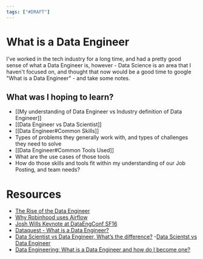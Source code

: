 ```yaml
---
tags: ["#DRAFT"]
---
```

# What is a Data Engineer

I've worked in the tech industry for a long time, and had a pretty good sense of what a Data Engineer is, however - Data Science is an area that I haven't focused on, and thought that now would be a good time to google "What is a Data Engineer" - and take some notes.

## What was I hoping to learn?

- [[My understanding of Data Engineer vs Industry definition of Data Engineer]]
- [[Data Engineer vs Data Scientist]] 
- [[Data Engineer#Common Skills]]
- Types of problems they generally work with, and types of challenges they need to solve
- [[Data Engineer#Common Tools Used]]
- What are the use cases of those tools
- How do those skills and tools fit within my understanding of our Job Posting, and team needs?



# Resources

- [The Rise of the Data Engineer](https://www.freecodecamp.org/news/the-rise-of-the-data-engineer-91be18f1e603/)
- [Why Robinhood uses Airflow](https://robinhood.engineering/why-robinhood-uses-airflow-aed13a9a90c8)
- [Josh Wills Keynote at DataEngConf SF16](https://www.youtube.com/watch?v=EtYv7zPyS2A)
- [Dataquest - What is a Data Engineer?](https://www.dataquest.io/blog/what-is-a-data-engineer/)
- [Data Scientist vs Data Engineer, What’s the difference?](https://cognitiveclass.ai/blog/data-scientist-vs-data-engineer)
-[Data Scientst vs Data Engineer](https://www.datacamp.com/community/blog/data-scientist-vs-data-engineer)
- [Data Engineering: What is a Data Engineer and how do I become one?](https://www.xplenty.com/blog/data-engineering-what-does-a-data-engineer-do-how-do-i-become-one/)

